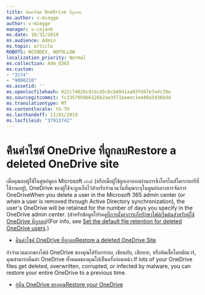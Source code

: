 ```yaml
---
title: คืนค่าไซต์ OneDrive ที่ถูกลบ
ms.author: v-miegge
author: v-miegge
manager: v-cojank
ms.date: 10/31/2019
ms.audience: Admin
ms.topic: article
ROBOTS: NOINDEX, NOFOLLOW
localization_priority: Normal
ms.collection: Adm_O365
ms.custom:
- "3174"
- "9000210"
ms.assetid: ''
ms.openlocfilehash: 822c7462bc0cbcd5cbcb4041aa93fd47e7a4c70e
ms.sourcegitcommit: fc2357059b6126b2ae3571baeec1ee89a5d36bdd
ms.translationtype: MT
ms.contentlocale: th-TH
ms.lasthandoff: 11/01/2019
ms.locfileid: "37913742"
---
```

# <a name="restore-a-deleted-onedrive-site"></a><span data-ttu-id="fd81b-102">คืนค่าไซต์ OneDrive ที่ถูกลบ</span><span class="sxs-lookup"><span data-stu-id="fd81b-102">Restore a deleted OneDrive site</span></span>

<span data-ttu-id="fd81b-103">เมื่อคุณลบผู้ใช้ในศูนย์ดูแล Microsoft ๓๖๕ (หรือเมื่อผู้ใช้ถูกเอาออกผ่านการซิงโครไนส์ไดเรกทอรีที่ใช้งานอยู่), OneDrive ของผู้ใช้จะถูกเก็บไว้สำหรับจำนวนวันที่คุณระบุในศูนย์กลางการจัดการ OneDrive</span><span class="sxs-lookup"><span data-stu-id="fd81b-103">When you delete a user in the Microsoft 365 admin center (or when a user is removed through Active Directory synchronization), the user's OneDrive will be retained for the number of days you specify in the OneDrive admin center.</span></span> <span data-ttu-id="fd81b-104">(สำหรับข้อมูลโปรดดู[ที่การตั้งค่าการเก็บรักษาไฟล์เริ่มต้นสำหรับผู้ใช้ OneDrive ที่ถูกลบ](https://docs.microsoft.com/onedrive/set-retention))</span><span class="sxs-lookup"><span data-stu-id="fd81b-104">(For info, see [Set the default file retention for deleted OneDrive users](https://docs.microsoft.com/onedrive/set-retention).)</span></span>

* [<span data-ttu-id="fd81b-105">คืนค่าไซต์ OneDrive ที่ถูกลบ</span><span class="sxs-lookup"><span data-stu-id="fd81b-105">Restore a deleted OneDrive Site</span></span>](https://docs.microsoft.com/onedrive/restore-deleted-onedrive)

<span data-ttu-id="fd81b-106">ถ้าจำนวนมากของไฟล์ OneDrive ของคุณได้รับการลบ, เขียนทับ, เสียหาย, หรือติดเชื้อโดยมัลแวร์, คุณสามารถคืนค่า OneDrive ทั้งหมดของคุณไปเป็นครั้งก่อนหน้า.</span><span class="sxs-lookup"><span data-stu-id="fd81b-106">If lots of your OneDrive files get deleted, overwritten, corrupted, or infected by malware, you can restore your entire OneDrive to a previous time.</span></span>

* [<span data-ttu-id="fd81b-107">กู้คืน OneDrive ของคุณ</span><span class="sxs-lookup"><span data-stu-id="fd81b-107">Restore your OneDrive</span></span>](https://support.office.com/article/Restore-your-OneDrive-fa231298-759d-41cf-bcd0-25ac53eb8a15)